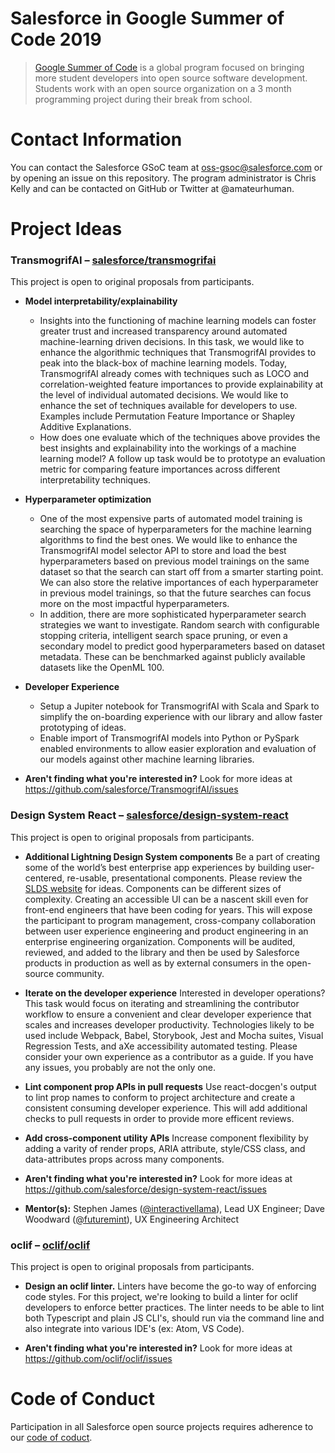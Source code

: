 # Salesforce in Google Summer of Code 2019

> [Google Summer of Code](https://summerofcode.withgoogle.com/) is a global program focused on bringing more student developers into open source software development. Students work with an open source organization on a 3 month programming project during their break from school.

# Contact Information

You can contact the Salesforce GSoC team at oss-gsoc@salesforce.com or by opening an issue on this repository. The program administrator is Chris Kelly and can be contacted on GitHub or Twitter at @amateurhuman.

# Project Ideas

### TransmogrifAI – [salesforce/transmogrifai](https://github.com/salesforce/TransmogrifAI)
This project is open to original proposals from participants.

* **Model interpretability/explainability**
    * Insights into the functioning of machine learning models can foster greater trust and increased transparency around automated machine-learning driven decisions. In this task, we would like to enhance the algorithmic techniques that TransmogrifAI provides to peak into the black-box of machine learning models. Today, TransmogrifAI already comes with techniques such as LOCO and correlation-weighted feature importances to provide explainability at the level of individual automated decisions. We would like to enhance the set of techniques available for developers to use. Examples include Permutation Feature Importance or Shapley Additive Explanations.
    * How does one evaluate which of the techniques above provides the best insights and explainability into the workings of a machine learning model? A follow up task would be to prototype an evaluation metric for comparing feature importances across different interpretability techniques.

* **Hyperparameter optimization**
    * One of the most expensive parts of automated model training is searching the space of hyperparameters for the machine learning algorithms to find the best ones. We would like to enhance the TransmogrifAI model selector API to store and load the best hyperparameters based on previous model trainings on the same dataset so that the search can start off from a smarter starting point. We can also store the relative importances of each hyperparameter in previous model trainings, so that the future searches can focus more on the most impactful hyperparameters.
    * In addition, there are more sophisticated hyperparameter search strategies we want to investigate. Random search with configurable stopping criteria, intelligent search space pruning, or even a secondary model to predict good hyperparameters based on dataset metadata. These can be benchmarked against publicly available datasets like the OpenML 100.

* **Developer Experience**
    * Setup a Jupiter notebook for TransmogrifAI with Scala and Spark to simplify the on-boarding experience with our library and allow faster prototyping of ideas.
    * Enable import of TransmogrifAI models into Python or PySpark enabled environments to allow easier exploration and evaluation of our models against other machine learning libraries.

* **Aren't finding what you're interested in?** Look for more ideas at https://github.com/salesforce/TransmogrifAI/issues

### Design System React – [salesforce/design-system-react](https://github.com/salesforce/design-system-react)
This project is open to original proposals from participants.

* **Additional Lightning Design System components** Be a part of creating some of the world’s best enterprise app experiences by building user-centered, re-usable, presentational components. Please review the [SLDS website](https://www.lightningdesignsystem.com/) for ideas. Components can be different sizes of complexity. Creating an accessible UI can be a nascent skill even for front-end engineers that have been coding for years. This will expose the participant to program management, cross-company collaboration between user experience engineering and product engineering in an enterprise engineering organization. Components will be audited, reviewed, and added to the library and then be used by Salesforce products in production as well as by external consumers in the open-source community.

* **Iterate on the developer experience** Interested in developer operations? This task would focus on iterating and streamlining the contributor workflow to ensure a convenient and clear developer experience that scales and increases developer productivity. Technologies likely to be used include Webpack, Babel, Storybook, Jest and Mocha suites, Visual Regression Tests, and aXe accessibility automated testing. Please consider your own experience as a contributor as a guide. If you have any issues, you probably are not the only one.

* **Lint component prop APIs in pull requests** Use react-docgen's output to lint prop names to conform to project architecture and create a consistent consuming developer experience. This will add additional checks to pull requests in order to provide more efficent reviews.

* **Add cross-component utility APIs** Increase component flexibility by adding a varity of render props, ARIA attribute, style/CSS class, and data-attributes props across many components.

* **Aren't finding what you're interested in?** Look for more ideas at https://github.com/salesforce/design-system-react/issues

* **Mentor(s):** Stephen James ([@interactivellama](https://github.com/interactivellama)), Lead UX Engineer; Dave Woodward ([@futuremint](https://github.com/futuremint)), UX Engineering Architect


### oclif – [oclif/oclif](https://github.com/oclif/oclif)
This project is open to original proposals from participants.

* **Design an oclif linter.** Linters have become the go-to way of enforcing code styles. For this project, we're looking to build a linter for oclif developers to enforce better practices. The linter needs to be able to lint both Typescript and plain JS CLI's, should run via the command line and also integrate into various IDE's (ex: Atom, VS Code).

* **Aren't finding what you're interested in?** Look for more ideas at https://github.com/oclif/oclif/issues

# Code of Conduct

Participation in all Salesforce open source projects requires adherence to our [code of coduct](CODE_OF_CONDUCT.md).
